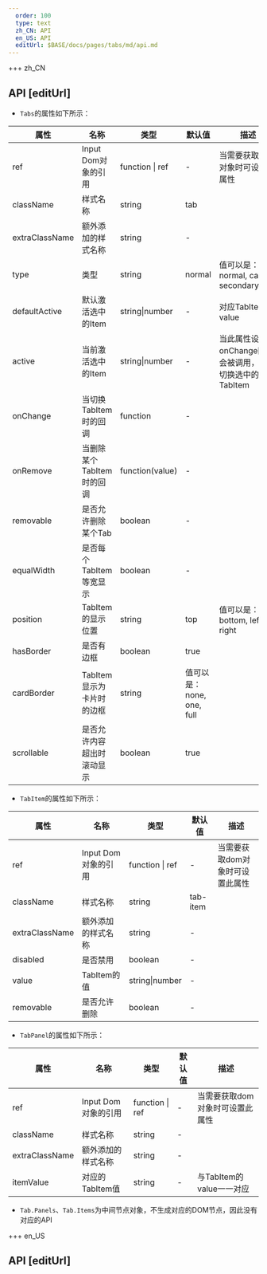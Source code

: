 ```yaml
---   
  order: 100
  type: text
  zh_CN: API
  en_US: API
  editUrl: $BASE/docs/pages/tabs/md/api.md
---      
```


+++  zh_CN
## API [editUrl]       
- <Code>Tabs</Code>的属性如下所示：

| 属性 | 名称 | 类型 | 默认值 | 描述 |
| --- | --- | --- | --- | --- |
| ref | Input Dom对象的引用 | function \| ref | - | 当需要获取dom对象时可设置此属性 |
| className | 样式名称 | string | tab |  |
| extraClassName | 额外添加的样式名称 | string | - |  |
| type | 类型 | string | normal | 值可以是：normal, card, secondaryCard |
| defaultActive | 默认激活选中的Item | string\|number | - | 对应TabItem的value |
| active | 当前激活选中的Item | string\|number | - | 当此属性设置后onChange回调会被调用，以便切换选中的TabItem |
| onChange | 当切换TabItem时的回调 | function | - |   |
| onRemove | 当删除某个TabItem时的回调 | function(value) | - |   |
| removable | 是否允许删除某个Tab | boolean | - |   |
| equalWidth | 是否每个TabItem等宽显示 | boolean | - |   |
| position | TabItem的显示位置 | string | top | 值可以是： top, bottom, left right   |
| hasBorder | 是否有边框 | boolean | true |    |
| cardBorder | TabItem显示为卡片时的边框 | string | 值可以是： none, one, full |    |
| scrollable | 是否允许内容超出时滚动显示 | boolean | true |    |


- <Code>TabItem</Code>的属性如下所示：

| 属性 | 名称 | 类型 | 默认值 | 描述 |
| --- | --- | --- | --- | --- |
| ref | Input Dom对象的引用 | function \| ref | - | 当需要获取dom对象时可设置此属性 |
| className | 样式名称 | string | tab-item |  |
| extraClassName | 额外添加的样式名称 | string | - |  |
| disabled | 是否禁用 | boolean | - |  |
| value | TabItem的值 | string\|number | - |  |
| removable | 是否允许删除 | boolean | - |  |

- <Code>TabPanel</Code>的属性如下所示：

| 属性 | 名称 | 类型 | 默认值 | 描述 |
| --- | --- | --- | --- | --- |
| ref | Input Dom对象的引用 | function \| ref | - | 当需要获取dom对象时可设置此属性 |
| className | 样式名称 | string | - |  |
| extraClassName | 额外添加的样式名称 | string | - |  |
| itemValue | 对应的TabItem值 | string | - | 与TabItem的value一一对应 |

- <Code>Tab.Panels</Code>、<Code>Tab.Items</Code>为中间节点对象，不生成对应的DOM节点，因此没有对应的API


+++ en_US
## API [editUrl]     

